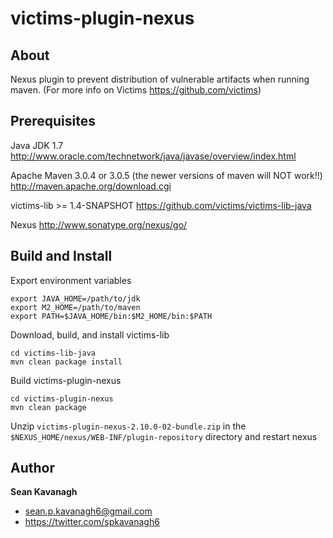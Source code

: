 victims-plugin-nexus
======

About
-----
Nexus plugin to prevent distribution of vulnerable artifacts when running maven. (For more info on Victims https://github.com/victims)

Prerequisites
-------------
Java JDK 1.7 
http://www.oracle.com/technetwork/java/javase/overview/index.html

Apache Maven 3.0.4 or 3.0.5 (the newer versions of maven will NOT work!!)
http://maven.apache.org/download.cgi

victims-lib >= 1.4-SNAPSHOT
https://github.com/victims/victims-lib-java

Nexus
http://www.sonatype.org/nexus/go/

Build and Install
-----------------
Export environment variables

    export JAVA_HOME=/path/to/jdk
    export M2_HOME=/path/to/maven
    export PATH=$JAVA_HOME/bin:$M2_HOME/bin:$PATH

Download, build, and install victims-lib

    cd victims-lib-java
    mvn clean package install

Build victims-plugin-nexus

    cd victims-plugin-nexus
    mvn clean package

Unzip `victims-plugin-nexus-2.10.0-02-bundle.zip` in the `$NEXUS_HOME/nexus/WEB-INF/plugin-repository`
directory and restart nexus

Author
------
**Sean Kavanagh** 

+ sean.p.kavanagh6@gmail.com
+ https://twitter.com/spkavanagh6
